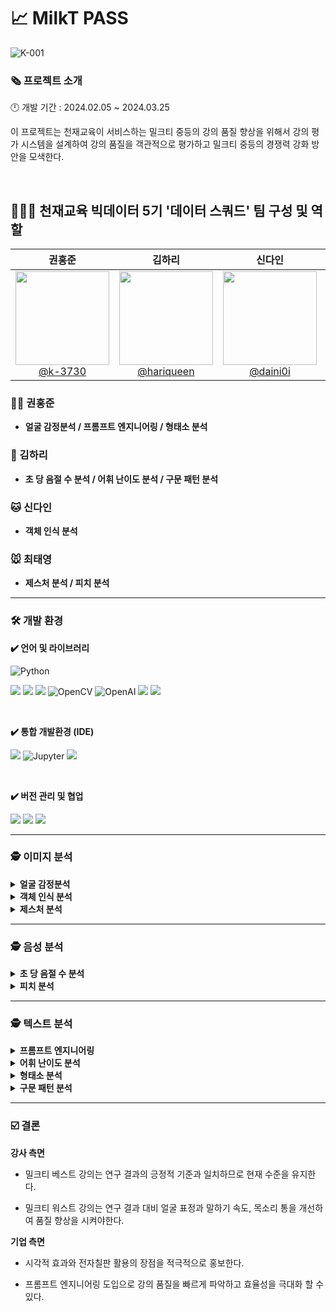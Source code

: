 # 📈 MilkT PASS

![K-001](https://github.com/k-3730/MilkT-PASS/assets/45035923/9cec0587-9afb-43b4-953f-d44aa68787d2)

### **🗞️ 프로젝트 소개**
🕛 개발 기간 : 2024.02.05 ~ 2024.03.25
<br>

이 프로젝트는 천재교육이 서비스하는 밀크티 중등의 강의 품질 향상을 위해서 강의 평가 시스템을 설계하여 
강의 품질을 객관적으로 평가하고 밀크티 중등의 경쟁력 강화 방안을 모색한다.


<br>

## **🧑‍🤝‍🧑 천재교육 빅데이터 5기 '데이터 스쿼드' 팀 구성 및 역할**

<div align="center">
 
| **권홍준** | **김하리** | **신다인** | **최태영** |
| :------: |  :------: | :------: | :------: |
| [<img src="https://github.com/k-3730.png" height=150 width=150> <br/> @k-3730](https://github.com/k-3730) | [<img src="https://github.com/hariqueen.png" height=150 width=150> <br/> @hariqueen](https://github.com/hariqueen) | [<img src="https://github.com/daini0i.png" height=150 width=150> <br/> @daini0i](https://github.com/daini0i) | [<img src="https://github.com/surplus96.png" height=150 width=150> <br/> @surplus96](https://github.com/surplus96) |

</div>

### 🐻‍❄️ 권홍준
- **얼굴 감정분석 / 프롬프트 엔지니어링 / 형태소 분석**

### 🐶 김하리
 - **초 당 음절 수 분석 / 어휘 난이도 분석 / 구문 패턴 분석**

### 🐱 신다인
- **객체 인식 분석**

### 🐭 최태영
- **제스처 분석 / 피치 분석**

---

### **🛠 개발 환경**
**✔️ 언어 및 라이브러리**

<img alt="Python" src ="https://img.shields.io/badge/Python-3776AB.svg?&style=for-the-badge&logo=Python&logoColor=white"/> 

<img src="https://img.shields.io/badge/numpy-013243?style=for-the-badge&logo=numpy&logoColor=white"> <img src="https://img.shields.io/badge/pandas-15048?style=for-the-badge&logo=pandas&logoColor=white"> <img src="https://img.shields.io/badge/pytorch-EE4C2C?style=for-the-badge&logo=pytorch&logoColor=white"> <img alt="OpenCV" src ="https://img.shields.io/badge/OpenCV-5C3EE8.svg?&style=for-the-badge&logo=OpenCV&logoColor=white"/> <img alt="OpenAI" src ="https://img.shields.io/badge/OpenAI-412991.svg?&style=for-the-badge&logo=OpenAI&logoColor=white"/> <img src="https://img.shields.io/badge/ffmpeg-007808?style=for-the-badge&logo=ffmpeg&logoColor=white"> <img src="https://img.shields.io/badge/scikitlearn-F7931E?style=for-the-badge&logo=scikitlearn&logoColor=white">

<br>

**✔️ 통합 개발환경 (IDE)**

<img src="https://img.shields.io/badge/visualstudiocode-007ACC?style=for-the-badge&logo=visualstudiocode&logoColor=white"> <img alt="Jupyter" src ="https://img.shields.io/badge/Jupyter-F37626.svg?&style=for-the-badge&logo=Jupyter&logoColor=white"/> <img src="https://img.shields.io/badge/googlecolab-F9AB00?style=for-the-badge&logo=googlecolab&logoColor=white"> 

<br>

**✔️ 버전 관리 및 협업**

<img src="https://img.shields.io/badge/github-181717?style=for-the-badge&logo=github&logoColor=white"> <img src="https://img.shields.io/badge/notion-000000?style=for-the-badge&logo=notion&logoColor=white"> <img src="https://img.shields.io/badge/slack-4A154B?style=for-the-badge&logo=slack&logoColor=white">


---
### **🕵️ 이미지 분석**

<details>
<summary><b>얼굴 감정분석</b></summary>

[모델](https://www.aihub.or.kr/aihubdata/data/view.do?currMenu=115&topMenu=100&aihubDataSe=data&dataSetSn=82)

Ai-hub에서 한국인 감정 인식을 위한 모델로 상기 링크에서 이용할 수 있다.
해당 모델은 7가지의 감정 기쁨, 당황, 분노, 불안, 상처, 슬픔, 중립으로 구성되어 있으며 각 감정 당 약 7만건의 한국인 데이터로만 학습되었다.
강의 영상(MP4)에 대해서 실시간으로 감정을 인식하게 하여 분석하였으며 모델이 해당 감정이 95% 이상일 때만 감정을 인식하게 하였다.
또 한 단순 감정 빈도수가 아닌 감정의 변화 횟수를 측정하고 영상의 길이를 고려하여 정규화하여 진행하였다.

</details>

<details>
<summary><b>객체 인식 분석</b></summary>

 내용

</details>

<details>
<summary><b>제스처 분석</b></summary>

제스처 분석은 강사가 설명을 강조 할 때 손동작 제스처를 얼마나 활용하며 설명을 진행하는지 비교하는 분석이며 각 강의 데이터 속 강사의 제스처 모션 유동량을 추출해 계산을 진행 하였다. 모션 유동량은 OpenCV를 통해 프레임 별로 이미지를 로드한 뒤, 구글에서 개발한 핸드 트랙킹 모델인 Mediapipe를 이용하여 핸드 모션의 랜드마크를 추출하였고, 추출한 랜드마크를 데이터를 이용해 OpenCV에 내장된 calcOpticalFlowFarneback 함수를 사용하여 모션 유동량을 계산하였다. 계산한 값들을 데이터 프레임으로 변환한 뒤 Sklearn의 IsolationForest 함수를 사용하여 모션 유동량 데이터의 이상치 값들을 추출하였다. 이때 이상치로 분류된 값들을 강사의 강조 모션량이라 지정하였다.

</details>

---

### **🕵️ 음성 분석**

<details>
<summary><b>초 당 음절 수 분석</b></summary>

 내용

</details>

<details>
<summary><b>피치 분석</b></summary>

피치 분석은 강사가 강의를 진행할 때 목소리 톤의 차이를 비교하는 분석이며 강의 영상의 음성 데이터를 Librosa 패키지에 내장된 Yib 함수를 사용하여 주파수 단위로 데이터를 추출한 뒤 강사의 평균 음역대를 비교하였다. 음역대 기준을 성인 여성 기본 주파수인 150~250Hz로 범위를 설정하였고 남성 강사의 강의자료인 경우는 그에 맞는 가중치(x1.5배)를 적용하여 계산을 진행하였다.

</details>

---

### **🕵️ 텍스트 분석**

<details>
<summary><b>프롬프트 엔지니어링</b></summary>

GPT-4 API를 활용하여 강의 자막을 주고 각 항목에 맞게 평가를 해서 점수를 메겨달라고 요청하였다.
프롬프트 전문은 One-shot prompt engineering.py에서 확인 가능하며 프롬프트를 간략하게 요약하자면 아래와 같다.
객관적인 평가를 위해 엄격하게 평가를 요청했으며, 각 항목마다 1점부터 10점까지 점수를 부여하게 하였다.

- 명확성 : 중학생 대상의 강의로서 설명이 자세하고 명확하게 표현되는지를 평가해달라고 하였다.
- 난이도 : 중학생 대상의 강의로서 내용을 어렵게 설명하거나 어려운 예시를 들지 않는지 평가해달라고 하였다.
- 문장 완성도 : 강사들의 문장 구성이 혼란을 주지 않는지 평가해달라고 하였다.

상기 항목들을 바탕으로 총 점 30점 만점에 최종 점수를 요청하였으며 GPT-4가 정확히 강의 내용을 이해하고 있는지 파악하기 위해 무슨 강의를 말하고 있는지도 설명해달라고
요청하였다.

</details>

<details>
<summary><b>어휘 난이도 분석</b></summary>
 내용

</details>

<details>
<summary><b>형태소 분석</b></summary>

 각 강의에 대해 형태소 비율의 차이를 비교하기 위해서 형태소 분석기 Okt를 사용하여 비율을 계산하였다.
 Okt 모델은 트위터 형태소 분석기로 구어체와 신조어에 강점을 띄어 해당 분석기를 이용하였으며 다양한 품사의 비율을 계산해준다.
 품사의 종류로는 [해당 링크](https://datascienceschool.net/03%20machine%20learning/03.01.02%20KoNLPy%20%ED%95%9C%EA%B5%AD%EC%96%B4%20%EC%B2%98%EB%A6%AC%20%ED%8C%A8%ED%82%A4%EC%A7%80.html)를 통하여 확인 가능하다.

</details>

<details>
<summary><b>구문 패턴 분석</b></summary>
 
 내용

</details>

---

### **☑️ 결론**

**강사 측면**

- 밀크티 베스트 강의는 연구 결과의 긍정적 기준과 일치하므로 현재 수준을 유지한다.

- 밀크티 워스트 강의는 연구 결과 대비 얼굴 표정과 말하기 속도, 목소리 통을 개선하여 품질 향상을 시켜야한다.


**기업 측면**

- 시각적 효과와 전자칠판 활용의 장점을 적극적으로 홍보한다.

- 프롬프트 엔지니어링 도입으로 강의 품질을 빠르게 파악하고 효율성을 극대화 할 수 있다.
